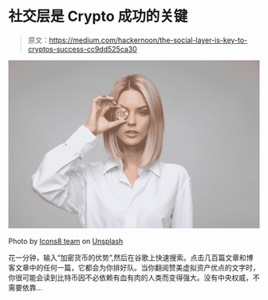 # 社交层是 Crypto 成功的关键

> 原文：<https://medium.com/hackernoon/the-social-layer-is-key-to-cryptos-success-cc9dd525ca30>

![](img/a5fcf6c4b9a6563cf86f2adec7d7ec41.png)

Photo by [Icons8 team](https://unsplash.com/photos/sBbm92cRIQo?utm_source=unsplash&utm_medium=referral&utm_content=creditCopyText) on [Unsplash](https://unsplash.com/?utm_source=unsplash&utm_medium=referral&utm_content=creditCopyText)

花一分钟，输入“加密货币的优势”,然后在谷歌上快速搜索。点击几百篇文章和博客文章中的任何一篇，它都会为你排好队。当你翻阅赞美虚拟资产优点的文字时，你很可能会读到比特币因不必依赖有血有肉的人类而变得强大。没有中央权威，不需要依靠…
